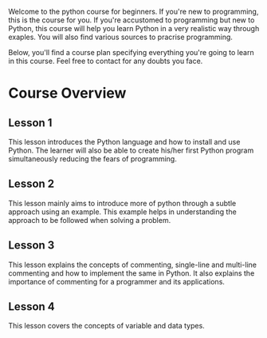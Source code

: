 Welcome to the python course for beginners. If you're new to programming, this is the course for you. If you're accustomed to programming but new to Python, this course will help you learn Python in a very realistic way through exaples. You will also find various sources to pracrise programming.

Below, you'll find a course plan specifying everything you're going to learn in this course. Feel free to contact for any doubts you face.

# Course Overview

## Lesson 1
This lesson introduces the Python language and how to install and use Python. The learner will also be able to create his/her first Python program simultaneously reducing the fears of programming.

## Lesson 2
This lesson mainly aims to introduce more of python through a subtle approach using an example. This example helps in understanding the approach to be followed when solving a problem.

## Lesson 3
This lesson explains the concepts of commenting, single-line and multi-line commenting and how to implement the same in Python. It also explains the importance of commenting for a programmer and its applications.

## Lesson 4
This lesson covers the concepts of variable and data types.
